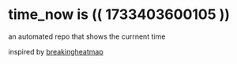 # time_now is (( 1733403600105 ))

an automated repo that shows the currnent time

inspired by [breakingheatmap](https://github.com/breakingheatmap/breakingheatmap)